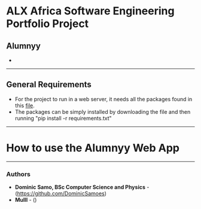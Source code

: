 # ALX Africa Software Engineering Portfolio Project

## Alumnyy

* 

---

## General Requirements
* For the project to run in a web server, it needs all the packages found in this [file](requirements.txt).
* The packages can be simply installed by downloading the file and then running "pip install -r requirements.txt"

---

# How to use the Alumnyy Web App




---

### Authors 
* **Dominic Samo, BSc Computer Science and Physics** - (https://github.com/DominicSamoes)
* **Mulll** - () 
